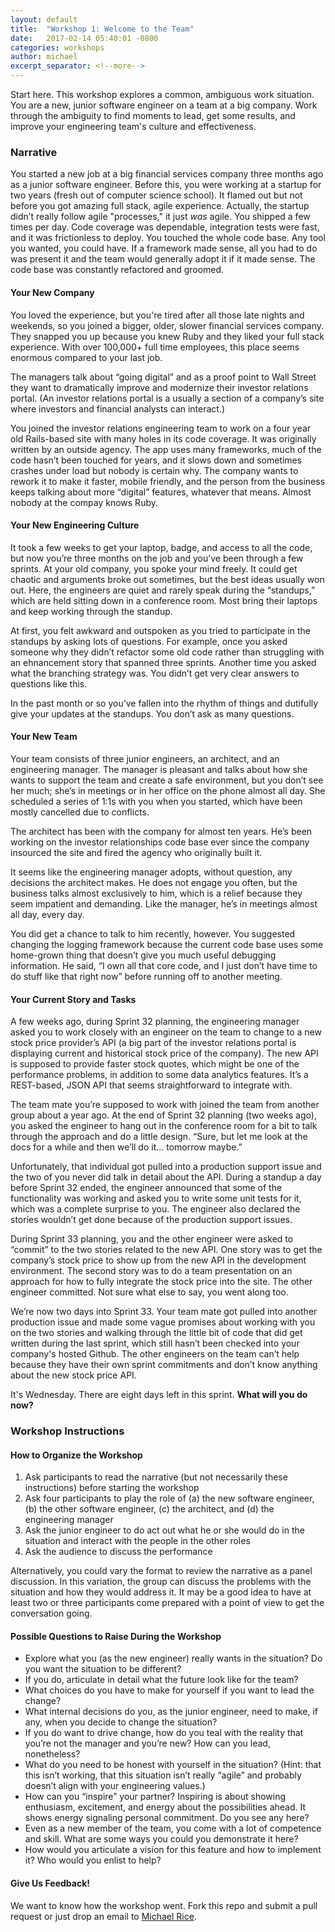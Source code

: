 ```yaml
---
layout: default
title:  "Workshop 1: Welcome to the Team"
date:   2017-02-14 05:40:01 -0800
categories: workshops
author: michael
excerpt_separator: <!--more-->
---
```


Start here. This workshop explores a common, ambiguous work situation. You are a new, junior software engineer on a team at a big company. Work through the ambiguity to find moments to lead, get some results, and improve your engineering team's culture and effectiveness. 

<!--more-->

### Narrative

You started a new job at a big financial services company three months ago as a junior software engineer. Before this, you were working at a startup for two years (fresh out of computer science school). It flamed out but not before you got amazing full stack, agile experience. Actually, the startup didn’t really follow agile "processes," it just *was* agile. You shipped a few times per day. Code coverage was dependable, integration tests were fast, and it was frictionless to deploy. You touched the whole code base. Any tool you wanted, you could have. If a framework made sense, all you had to do was present it and the team would generally adopt it if it made sense. The code base was constantly refactored and groomed. 

#### Your New Company
You loved the experience, but you're tired after all those late nights and weekends, so you joined a bigger, older, slower financial services company. They snapped you up because you knew Ruby and they liked your full stack experience. With over 100,000+ full time employees, this place seems enormous compared to your last job. 

The managers talk about “going digital” and as a proof point to Wall Street they want to dramatically improve and modernize their investor relations portal. (An investor relations portal is a usually a section of a company’s site where investors and financial analysts can interact.) 

You joined the investor relations engineering team to work on a four year old Rails-based site with many holes in its code coverage. It was originally written by an outside agency. The app uses many frameworks, much of the code hasn’t been touched for years, and it slows down and sometimes crashes under load but nobody is certain why. The company wants to rework it to make it faster, mobile friendly, and the person from the business keeps talking about more “digital” features, whatever that means. Almost nobody at the compay knows Ruby. 

#### Your New Engineering Culture

It took a few weeks to get your laptop, badge, and access to all the code, but now you’re three months on the job and you’ve been through a few sprints. At your old company, you spoke your mind freely. It could get chaotic and arguments broke out sometimes, but the best ideas usually won out. Here, the engineers are quiet and rarely speak during the “standups,” which are held sitting down in a conference room. Most bring their laptops and keep working through the standup. 

At first, you felt awkward and outspoken as you tried to participate in the standups by asking lots of questions. For example, once you asked someone why they didn’t refactor some old code rather than struggling with an ehnancement story that spanned three sprints. Another time you asked what the branching strategy was. You didn’t get very clear answers to questions like this. 

In the past month or so you’ve fallen into the rhythm of things and dutifully give your updates at the standups. You don’t ask as many questions.

#### Your New Team

Your team consists of three junior engineers, an architect, and an engineering manager. The manager is pleasant and talks about how she wants to support the team and create a safe environment, but you don’t see her much; she’s in meetings or in her office on the phone almost all day. She scheduled a series of 1:1s with you when you started, which have been mostly cancelled due to conflicts. 

The architect has been with the company for almost ten years. He’s been working on the investor relationships code base ever since the company insourced the site and fired the agency who originally built it. 

It seems like the engineering manager adopts, without question, any decisions the architect makes. He does not engage you often, but the business talks almost exclusively to him, which is a relief because they seem impatient and demanding. Like the manager, he’s in meetings almost all day, every day. 

You did get a chance to talk to him recently, however. You suggested changing the logging framework because the current code base uses some home-grown thing that doesn’t give you much useful debugging information. He said, “I own all that core code, and I just don’t have time to do stuff like that right now” before running off to another meeting. 

#### Your Current Story and Tasks

A few weeks ago, during Sprint 32 planning, the engineering manager asked you to work closely with an engineer on the team to change to a new stock price provider’s API (a big part of the investor relations portal is displaying current and historical stock price of the company). The new API is supposed to provide faster stock quotes, which might be one of the performance problems, in addition to some data analytics features. It’s a REST-based, JSON API that seems straightforward to integrate with.

The team mate you’re supposed to work with joined the team from another group about a year ago. At the end of Sprint 32 planning (two weeks ago), you asked the engineer to hang out in the conference room for a bit to talk through the approach and do a little design. “Sure, but let me look at the docs for a while and then we’ll do it... tomorrow maybe.” 

Unfortunately, that individual got pulled into a production support issue and the two of you never did talk in detail about the API. During a standup a day before Sprint 32 ended, the engineer announced that some of the functionality was working and asked you to write some unit tests for it, which was a complete surprise to you. The engineer also declared the stories wouldn’t get done because of the production support issues.

During Sprint 33 planning, you and the other engineer were asked to “commit” to the two stories related to the new API. One story was to get the company’s stock price to show up from the new API in the development environment. The second story was to do a team presentation on an approach for how to fully integrate the stock price into the site. The other engineer committed. Not sure what else to say, you went along too.

We’re now two days into Sprint 33. Your team mate got pulled into another production issue and made some vague promises about working with you on the two stories and walking through the little bit of code that did get written during the last sprint, which still hasn’t been checked into your company's hosted Github. The other engineers on the team can’t help because they have their own sprint commitments and don’t know anything about the new stock price API. 

It's Wednesday. There are eight days left in this sprint. **What will you do now?**

### Workshop Instructions

#### How to Organize the Workshop

1. Ask participants to read the narrative (but not necessarily these instructions) before starting the workshop
2. Ask four participants to play the role of (a) the new software engineer, (b) the other software engineer, (c) the architect, and (d) the engineering manager
3. Ask the junior engineer to do act out what he or she would do in the situation and interact with the people in the other roles
4. Ask the audience to discuss the performance

Alternatively, you could vary the format to review the narrative as a panel discussion. In this variation, the group can discuss the problems with the situation and how they would address it. It may be a good idea to have at least two or three participants come prepared with a point of view to get the conversation going.

#### Possible Questions to Raise During the Workshop

* Explore what you (as the new engineer) really wants in the situation? Do you want the situation to be different?
* If you do, articulate in detail what the future look like for the team?
* What choices do you have to make for yourself if you want to lead the change?
* What internal decisions do you, as the junior engineer, need to make, if any, when you decide to change the situation?
* If you do want to drive change, how do you teal with the reality that you’re not the manager and you’re new? How can you lead, nonetheless?
* What do you need to be honest with yourself in the situation? (Hint: that this isn’t working, that this situation isn’t really “agile” and probably doesn’t align with your engineering values.)
* How can you “inspire” your partner? Inspiring is about showing enthusiasm, excitement, and energy about the possibilities ahead. It shows energy signaling personal commitment. Do you see any here?
* Even as a new member of the team, you come with a lot of competence and skill. What are some ways you could you demonstrate it here?
* How would you articulate a vision for this feature and how to implement it? Who would you enlist to help?

#### Give Us Feedback!

We want to know how the workshop went. Fork this repo and submit a pull request or just drop an email to [Michael Rice](mailto:me@michaelrice.com).
